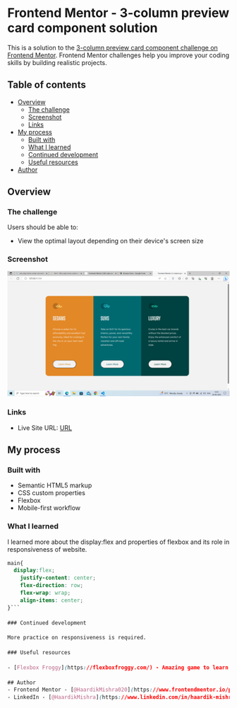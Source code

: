 # Frontend Mentor - 3-column preview card component solution

This is a solution to the [3-column preview card component challenge on Frontend Mentor](https://www.frontendmentor.io/challenges/3column-preview-card-component-pH92eAR2-). Frontend Mentor challenges help you improve your coding skills by building realistic projects. 

## Table of contents

- [Overview](#overview)
  - [The challenge](#the-challenge)
  - [Screenshot](#screenshot)
  - [Links](#links)
- [My process](#my-process)
  - [Built with](#built-with)
  - [What I learned](#what-i-learned)
  - [Continued development](#continued-development)
  - [Useful resources](#useful-resources)
- [Author](#author)

## Overview

### The challenge

Users should be able to:

- View the optimal layout depending on their device's screen size

### Screenshot

![](./images/ss.png)

### Links
- Live Site URL: [URL](https://your-live-site-url.com)

## My process

### Built with

- Semantic HTML5 markup
- CSS custom properties
- Flexbox
- Mobile-first workflow

### What I learned

I learned more about the display:flex and properties of flexbox and its role in responsiveness of website.
```css
main{
  display:flex;
    justify-content: center;
    flex-direction: row;
    flex-wrap: wrap;
    align-items: center;
}```

### Continued development

More practice on responsiveness is required.

### Useful resources

- [Flexbox Froggy](https://flexboxfroggy.com/) - Amazing game to learn important properties of CSS Flexbox.

## Author
- Frontend Mentor - [@HaardikMishra020](https://www.frontendmentor.io/profile/HaardikMishra020)
- LinkedIn - [@HaardikMishra](https://www.linkedin.com/in/haardik-mishra-399421225/)

